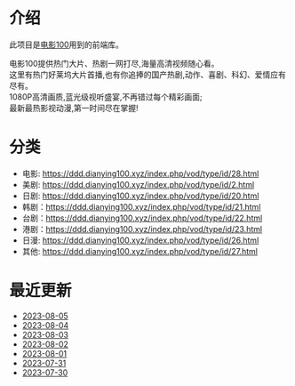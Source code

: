 # 介绍
此项目是[电影100](https://dianying100.xyz)用到的前端库。

电影100提供热门大片、热剧一网打尽,海量高清视频随心看。  
这里有热门好莱坞大片首播,也有你追捧的国产热剧,动作、喜剧、科幻、爱情应有尽有。  
1080P高清画质,蓝光级视听盛宴,不再错过每个精彩画面;  
最新最热影视动漫,第一时间尽在掌握!  

# 分类

* 电影: https://ddd.dianying100.xyz/index.php/vod/type/id/28.html  
* 美剧: https://ddd.dianying100.xyz/index.php/vod/type/id/2.html
* 日剧: https://ddd.dianying100.xyz/index.php/vod/type/id/20.html
* 韩剧：https://ddd.dianying100.xyz/index.php/vod/type/id/21.html
* 台剧：https://ddd.dianying100.xyz/index.php/vod/type/id/22.html
* 港剧：https://ddd.dianying100.xyz/index.php/vod/type/id/23.html
* 日漫: https://ddd.dianying100.xyz/index.php/vod/type/id/26.html
* 其他: https://ddd.dianying100.xyz/index.php/vod/type/id/27.html

# 最近更新

* [2023-08-05](daily_update/2023-08-05.md)
* [2023-08-04](daily_update/2023-08-04.md)
* [2023-08-03](daily_update/2023-08-03.md)
* [2023-08-02](daily_update/2023-08-02.md)
* [2023-08-01](daily_update/2023-08-01.md)
* [2023-07-31](daily_update/2023-07-31.md)
* [2023-07-30](daily_update/2023-07-30.md)
